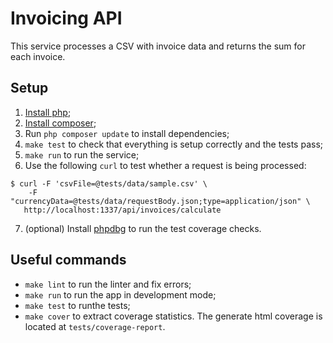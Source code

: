 # Invoicing API

This service processes a CSV with invoice data and returns the sum for each
invoice.

## Setup

1. [Install php](https://www.php.net/manual/en/install.php);
2. [Install composer](https://getcomposer.org/doc/00-intro.md#installation-linux-unix-macos);
3. Run `php composer update` to install dependencies;
4. `make test` to check that everything is setup correctly and the tests pass;
5. `make run` to run the service;
6. Use the following `curl` to test whether a request is being processed:

```
$ curl -F 'csvFile=@tests/data/sample.csv' \
    -F "currencyData=@tests/data/requestBody.json;type=application/json" \
   http://localhost:1337/api/invoices/calculate
```

7. (optional) Install [phpdbg](https://www.php.net/manual/en/intro.phpdbg.php) to run the test coverage checks.

## Useful commands

* `make lint` to run the linter and fix errors;
* `make run` to run the app in development mode;
* `make test` to runthe tests;
* `make cover` to extract coverage statistics. The generate html coverage is
located at `tests/coverage-report`.
